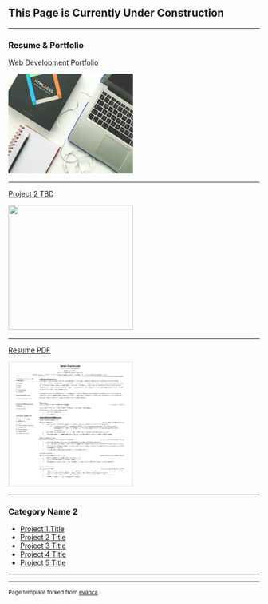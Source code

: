 ## **This Page is Currently Under Construction**

---

### Resume & Portfolio 

[Web Development Portfolio](/sample_page.md)

<img width="250" height="200" src="images/web-design.jpg?raw=true"/>

---

[Project 2 TBD](http://example.com/)

<img width="250" height="250" src="images/dummy_thumbnail.jpg?raw=true"/>

---
[Resume PDF](/pdf/Resume.pdf)

<img width="250" height="250" src="images\resume thumbnail.png"/> 

---

### Category Name 2

- [Project 1 Title](http://example.com/)
- [Project 2 Title](http://example.com/)
- [Project 3 Title](http://example.com/)
- [Project 4 Title](http://example.com/)
- [Project 5 Title](http://example.com/)

---




---
<p style="font-size:11px">Page template forked from <a href="https://github.com/evanca/quick-portfolio">evanca</a></p>
<!-- Remove above link if you don't want to attibute -->
